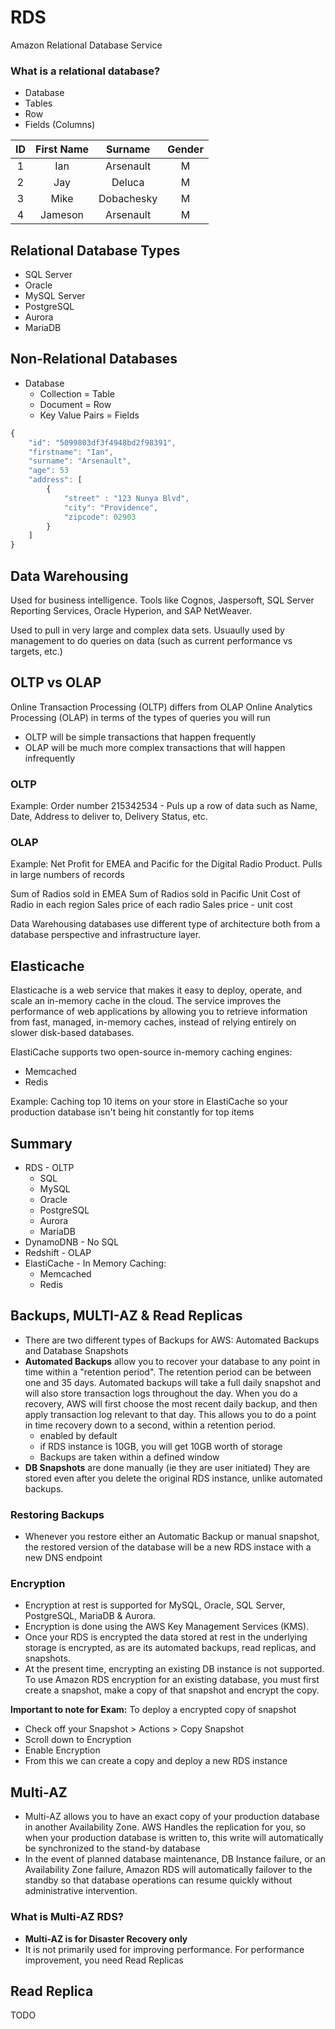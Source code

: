 # RDS

Amazon Relational Database Service

### What is a relational database?
- Database
- Tables
- Row
- Fields (Columns)

| ID | First Name | Surname | Gender |
|:-:|:-:|:-:|:-:|
| 1 | Ian | Arsenault | M |
| 2 | Jay | Deluca | M |
| 3 | Mike | Dobachesky | M |
| 4 | Jameson | Arsenault | M |

## Relational Database Types
- SQL Server
- Oracle
- MySQL Server
- PostgreSQL
- Aurora
- MariaDB

## Non-Relational Databases
- Database
    - Collection       = Table
    - Document         = Row
    - Key Value Pairs  = Fields

```js
{
    "id": "5099803df3f4948bd2f98391",
    "firstname": "Ian",
    "surname": "Arsenault",
    "age": 53
    "address": [
        {
            "street" : "123 Nunya Blvd",
            "city": "Providence",
            "zipcode": 02903
        }
    ]
}
```

## Data Warehousing
Used for business intelligence. Tools like Cognos, Jaspersoft, SQL Server Reporting Services, Oracle Hyperion, and SAP NetWeaver.

Used to pull in very large and complex data sets. Usuaully used by management to do queries on data (such as current performance vs targets, etc.)

## OLTP vs OLAP
Online Transaction Processing (OLTP) differs from OLAP Online Analytics Processing (OLAP) in terms of the types of queries you will run

- OLTP will be simple transactions that happen frequently
- OLAP will be much more complex transactions that will happen infrequently

### OLTP
Example: 
    Order number 215342534
    - Puls up a row of data such as Name, Date, Address to deliver to, Delivery Status, etc.
    
### OLAP
Example:
Net Profit for EMEA and Pacific for the Digital Radio Product.
Pulls in large numbers of records

Sum of Radios sold in EMEA
Sum of Radios sold in Pacific
Unit Cost of Radio in each region
Sales price of each radio
Sales price - unit cost

Data Warehousing databases use different type of architecture both from a database perspective and infrastructure layer.


## Elasticache
Elasticache is a web service that makes it easy to deploy, operate, and scale an in-memory cache in the cloud. The service improves the performance of web applications by allowing you to retrieve information from fast, managed, in-memory caches, instead of relying entirely on slower disk-based databases.

ElastiCache supports two open-source in-memory caching engines:
- Memcached
- Redis

Example: Caching top 10 items on your store in ElastiCache so your production database isn't being hit constantly for top items

## Summary
- RDS - OLTP
    - SQL
    - MySQL
    - Oracle
    - PostgreSQL
    - Aurora
    - MariaDB
- DynamoDNB - No SQL
- Redshift - OLAP
- ElastiCache - In Memory Caching:
    - Memcached
    - Redis
    
    
## Backups, MULTI-AZ & Read Replicas
- There are two different types of Backups for AWS: Automated Backups and Database Snapshots
- **Automated Backups** allow you to recover your database to any point in time within a "retention period". The retention period can be between one and 35 days. Automated backups will take a full daily snapshot and will also store transaction logs throughout the day. When you do a recovery, AWS will first choose the most recent daily backup, and then apply transaction log relevant to that day. This allows you to do a point in time recovery down to a second, within a retention period.
    - enabled by default
    - if RDS instance is 10GB, you will get 10GB worth of storage
    - Backups are taken within a defined window
- **DB Snapshots** are done manually (ie they are user initiated) They are stored even after you delete the original RDS instance, unlike automated backups.


### Restoring Backups
- Whenever you restore either an Automatic Backup or manual snapshot, the restored version of the database will be a new RDS instace with a new DNS endpoint

### Encryption
- Encryption at rest is supported for MySQL, Oracle, SQL Server, PostgreSQL, MariaDB & Aurora. 
- Encryption is done using the AWS Key Management Services (KMS). 
- Once your RDS is encrypted the data stored at rest in the underlying storage is encrypted, as are its automated backups, read replicas, and snapshots.  
- At the present time, encrypting an existing DB instance is not supported. To use Amazon RDS encryption for an existing database, you must first create a snapshot, make a copy of that snapshot and encrypt the copy.

**Important to note for Exam:**
To deploy a encrypted copy of snapshot
- Check off your Snapshot > Actions > Copy Snapshot
- Scroll down to Encryption
- Enable Encryption
- From this we can create a copy and deploy a new RDS instance

## Multi-AZ
- Multi-AZ allows you to have an exact copy of your production database in another Availability Zone. AWS Handles the replication for you, so when your production database is written to, this write will automatically be synchronized to the stand-by database
- In the event of planned database maintenance, DB Instance failure, or an Availability Zone failure, Amazon RDS will automatically failover to the standby so that database operations can resume quickly without administrative intervention.

### What is Multi-AZ RDS?
- **Multi-AZ is for Disaster Recovery only**
- It is not primarily used for improving performance. For performance improvement, you need Read Replicas


## Read Replica
TODO